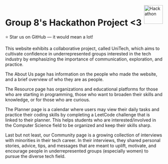 <a href="https://rosrivers.github.io/hunter-hackathon/">
    <img src="https://imgur.com/xwrah2a.png" alt="Hackathon" title="Grp8" align="right" height="60" />
</a>

# Group 8's Hackathon Project <3
 
 :star: Star us on GitHub — it would mean a lot!
 
This website exhibits a collaborative project, called UniTech, which aims to cultivate confidence in underrepresented groups interested in the tech industry by emphasizing the importance of communication, exploration, and practice. 

The About Us page has information on the people who made the website, and a brief overview of who they are as people. 

The Resource page has organizations and educational platforms for those who are starting in programming, those who want to broaden their skills and knowledge, or for those who are curious.

The Planner page is a calendar where users may view their daily tasks and practice their coding skills by completing a LeetCode challenge that is linked to their planner. This helps students who are interested/involved in the Computer Science field to be organized and keep their skills sharp.

Last but not least, our Community page is a growing collection of interviews with minorities in their tech career. In their interviews, they shared personal stories, advice, tips, and messages that are meant to uplift, motivate, and encourage people in underrepresented groups (especially women) to pursue the diverse tech field. 
 
 
 
